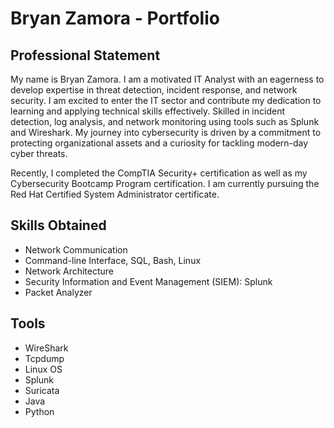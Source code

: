 # Bryan Zamora - Portfolio

## Professional Statement

My name is Bryan Zamora. I am a motivated IT Analyst with an eagerness to develop expertise in threat detection, incident response, and network security. I am excited to enter the IT sector and contribute my dedication to learning and applying technical skills effectively. Skilled in incident detection, log analysis, and network monitoring using tools such as Splunk and Wireshark. My journey into cybersecurity is driven by a commitment to protecting organizational assets and a curiosity for tackling modern-day cyber threats. 

Recently, I completed the CompTIA Security+ certification as well as my Cybersecurity Bootcamp Program certification. I am currently pursuing the Red Hat Certified System Administrator certificate.

## Skills Obtained
* Network Communication
* Command-line Interface, SQL, Bash, Linux
* Network Architecture
* Security Information and Event Management (SIEM): Splunk
* Packet Analyzer

## Tools
* WireShark
* Tcpdump
* Linux OS
* Splunk
* Suricata
* Java
* Python
